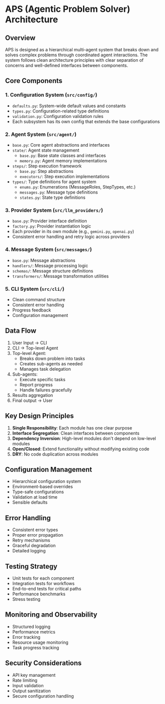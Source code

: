 # APS (Agentic Problem Solver) Architecture

## Overview

APS is designed as a hierarchical multi-agent system that breaks down and solves complex problems through coordinated agent interactions. The system follows clean architecture principles with clear separation of concerns and well-defined interfaces between components.

## Core Components

### 1. Configuration System (`src/config/`)

- `defaults.py`: System-wide default values and constants
- `types.py`: Configuration-related type definitions
- `validation.py`: Configuration validation rules
- Each subsystem has its own config that extends the base configurations

### 2. Agent System (`src/agent/`)

- `base.py`: Core agent abstractions and interfaces
- `state/`: Agent state management
  - `base.py`: Base state classes and interfaces
  - `memory.py`: Agent memory implementations
- `steps/`: Step execution framework
  - `base.py`: Step abstractions
  - `executors/`: Step execution implementations
- `types/`: Type definitions for agent system
  - `enums.py`: Enumerations (MessageRoles, StepTypes, etc.)
  - `messages.py`: Message type definitions
  - `states.py`: State type definitions

### 3. Provider System (`src/llm_providers/`)

- `base.py`: Provider interface definition
- `factory.py`: Provider instantiation logic
- Each provider in its own module (e.g., `gemini.py`, `openai.py`)
- Consistent error handling and retry logic across providers

### 4. Message System (`src/messages/`)

- `base.py`: Message abstractions
- `handlers/`: Message processing logic
- `schemas/`: Message structure definitions
- `transformers/`: Message transformation utilities

### 5. CLI System (`src/cli/`)

- Clean command structure
- Consistent error handling
- Progress feedback
- Configuration management

## Data Flow

1. User Input → CLI
2. CLI → Top-level Agent
3. Top-level Agent:
   - Breaks down problem into tasks
   - Creates sub-agents as needed
   - Manages task delegation
4. Sub-agents:
   - Execute specific tasks
   - Report progress
   - Handle failures gracefully
5. Results aggregation
6. Final output → User

## Key Design Principles

1. **Single Responsibility**: Each module has one clear purpose
2. **Interface Segregation**: Clean interfaces between components
3. **Dependency Inversion**: High-level modules don't depend on low-level modules
4. **Open/Closed**: Extend functionality without modifying existing code
5. **DRY**: No code duplication across modules

## Configuration Management

- Hierarchical configuration system
- Environment-based overrides
- Type-safe configurations
- Validation at load time
- Sensible defaults

## Error Handling

- Consistent error types
- Proper error propagation
- Retry mechanisms
- Graceful degradation
- Detailed logging

## Testing Strategy

- Unit tests for each component
- Integration tests for workflows
- End-to-end tests for critical paths
- Performance benchmarks
- Stress testing

## Monitoring and Observability

- Structured logging
- Performance metrics
- Error tracking
- Resource usage monitoring
- Task progress tracking

## Security Considerations

- API key management
- Rate limiting
- Input validation
- Output sanitization
- Secure configuration handling
